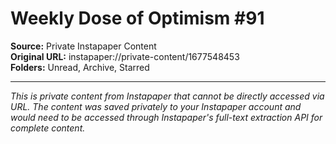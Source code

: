 # Weekly Dose of Optimism #91

**Source:** Private Instapaper Content  
**Original URL:** instapaper://private-content/1677548453  
**Folders:** Unread, Archive, Starred  

---

*This is private content from Instapaper that cannot be directly accessed via URL. The content was saved privately to your Instapaper account and would need to be accessed through Instapaper's full-text extraction API for complete content.*